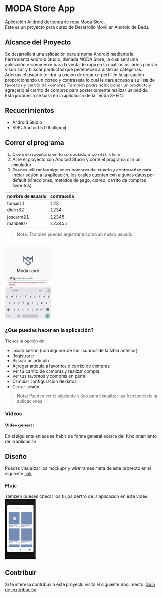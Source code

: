 # MODA Store App
Aplicación Android de tienda de ropa Moda Store. <br>
Este es un proyecto para curso de Desarrollo Movil en Android de Bedu.

## Alcance del Proyecto
Se desarrollará una aplicación para sistema Android mediante la herramienta Android Studio, llamada MODA Store, la cual será una aplicación e-commerce para la venta de ropa en la cual los usuarios podrán visualizar y buscar productos que pertenecen a distintas categorías. Además el usuario tendrá la opción de crear un perfil en la aplicación proporcionando un correo y contraseña lo cual le dará acceso a su lista de favoritos y carrito de compras. También podrá seleccionar un producto y agregarlo al carrito de compras para posteriormente realizar un pedido.  Esta propuesta se basa en la aplicación de la tienda SHEIN.

## Requerimientos
- Android Studio 
- SDK: Android 5.0 (Lollipop)

## Correr el programa
1. Clona el repositorio en tu computadora con `Git clone`
2. Abre el proyecto con Android Studio y corre el programa con un emulador
3. Puedes utilizar los siguientes nombres de usuario y contraseñas para iniciar sesión a la aplicación, los cuales cuentan con algunos datos por default (direcciones, metodos de pago, correo, carrito de compras, favoritos) 

nombre de usuario | contraseña |
--- | --- |
tomas11 | 123 |
didier32 | 1234 |
josearm21 | 12345 |
maribel07 | 123456 |

> Nota: Tambien puedes registrarte como un nuevo usuario 

<br>
<img src="images/login-signin.gif" width="30%">

### ¿Que puedes hacer en la aplicación?
Tienes la opción de:
- Iniciar sesión (con algunos de los usuarios de la tabla anterior)
- Registrarte
- Buscar un articulo
- Agregar articula a favoritos o carrito de compras
- Ver tu carrito de compras y realizar compra
- Ver tus favoritos y compras en perfil
- Cambiar configuracion de datos 
- Cerrar sesión

> Nota: Puedes ver el siguiente video para visualizar las funciones de la aplicaciones

### Videos
#### Video general
En el siguiente enlace se habla de forma general acerca del funcionamiento de la aplicación

## Diseño 
Puedes visualizar los mockups y wireframes meta de este proyecto en el siguiente [link](https://www.figma.com/file/CgTBCmmRmLiYO1QwHiP2KQ/MODA-Store-Project?node-id=0%3A1) 

### Flujo
Tambien puedes checar los flujos dentro de la aplicación en este video
<br>
<img src="images/flow.gif" width="20%">

## Contribuir
Si te interesa contribuir a este proyecto visita el siguiente documento: [Guia de contribución](https://github.com/marmelendez/moda-store-android-app/blob/master/CONTRIBUIR.md)
